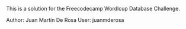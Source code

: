 This is a solution for the Freecodecamp Wordlcup Database Challenge.

Author: Juan Martín De Rosa
User: juanmderosa
